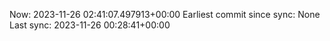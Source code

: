 Now: 2023-11-26 02:41:07.497913+00:00 Earliest commit since sync: None Last sync: 2023-11-26 00:28:41+00:00
